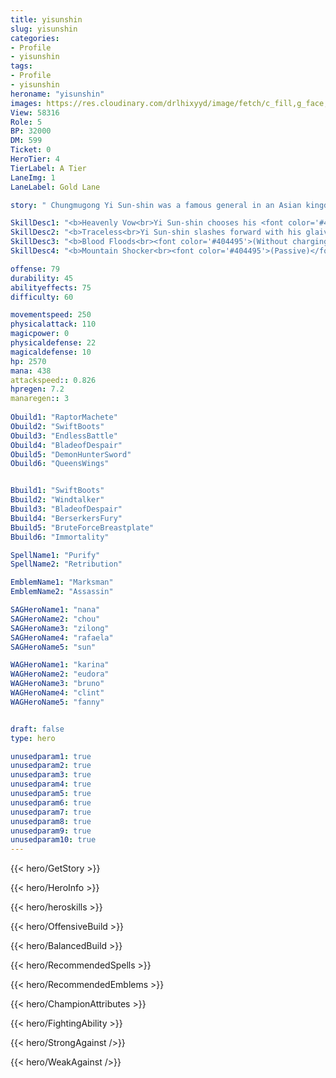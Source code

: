 ```yaml
---
title: yisunshin
slug: yisunshin
categories: 
- Profile 
- yisunshin
tags: 
- Profile
- yisunshin
heroname: "yisunshin"
images: https://res.cloudinary.com/drlhixyyd/image/fetch/c_fill,g_face,f_auto/https://cdn2-build.mobagenie.my.id/p/images/banner/full/yisunshin.jpg
View: 58316 
Role: 5 
BP: 32000
DM: 599 
Ticket: 0 
HeroTier: 4 
TierLabel: A Tier 
LaneImg: 1
LaneLabel: Gold Lane 

story: " Chungmugong Yi Sun-shin was a famous general in an Asian kingdom. He was extremely loyal and of prowess. At the time when the nation was in danger, Yi Sun-shin built a powerful navy and created the iron armored \'turtle ship\', making indelible contribution to Korea Kingdom for dominating around sea areas. \'Wherever iron turtle ships sail on, the sea areas belong to me.\' said Yi. Yi was excellent at \'overtaking majority with the minority\'. Under the leadership of Him, Korean navy defeated over 330 enemy warships with only 12 ships, gaining the great triumph of Battle of Myeongnyang. To this day, the legend of this Asian general still lives on in the people\'s hearts. "

SkillDesc1: "<b>Heavenly Vow<br>Yi Sun-shin chooses his <font color='#404495'>(longbow)</font> or <font color='#404495'>(glaive)</font> to attack according to his distance from the target. <font color='#404495'>(Weapon Mastery)</font>: After each weapon swap, the next two attacks will be enhanced. The first attack deals 60%-100% Crit Damage. The second attack deals 60%-75% Crit Damage and grants Yi Sun-shin 20% Movement Speed for 1s. Each enhanced attack reduces the cooldown of <font color='#404495'>(Traceless)</font> by 1s. The allied base is transformed into a naval fleet. Every 180s or after respawn, a <font color='#404495'>(Turtle Ship)</font> is spawned at the allied base. Yi Sun-shin can board the Turtle Ship and gains 60% Movement Speed that will decay to <%Num11> after <Num10>s and enhances <font color='#404495'>(Traceless)</font>."   
SkillDesc2: "<b>Traceless<br>Yi Sun-shin slashes forward with his glaive, dealing 150<font color='#D58E1F'>( +40% Total Physical ATK)</font> <font color='#C53535'>(Physical Damage)</font>. He becomes immune to CC while dashing for 1s."   
SkillDesc3: "<b>Blood Floods<br><font color='#404495'>(Without charging)</font>: Yi Sun-shin slashes swiftly with his glaive, dealing 240<font color='#D58E1F'>( +80% Total Physical ATK)</font> <font color='#C53535'>(Physical Damage)</font>. <font color='#404495'>(Charging)</font>: Yi Sun-shin shoots forward a powerful arrow, dealing 240<font color='#D58E1F'>( +80% Total Physical ATK)</font> <font color='#C53535'>(Physical Damage)</font> to the target. The arrow damage scales with the charging duration, capped at 200%. This damage decays with the number of enemies hit, and can't go below 40%. His Movement Speed is reduced by 20% while charging. Yi Sun-shin gains <font color='#404495'>(Weapon Mastery)</font> right away upon skill cast."   
SkillDesc4: "<b>Mountain Shocker<br><font color='#404495'>(Passive)</font>: Increases the damage of <font color='#404495'>(Heavenly Vow)</font> by 13%/5%. <font color='#404495'>(Active)</font>: Yi Sun-shin commands the naval fleet to launch 3 waves of precise cannon attacks to all enemy heroes. Each wave deals 150<font color='#D58E1F'>( +50% Total Physical ATK)</font> <font color='#C53535'>(Physical Damage)</font>. (When a target is hit by multiple waves, a maximum of 150% damage will be dealt.)"  

offense: 79 
durability: 45 
abilityeffects: 75 
difficulty: 60 

movementspeed: 250
physicalattack: 110
magicpower: 0
physicaldefense: 22
magicaldefense: 10
hp: 2570
mana: 438
attackspeed:: 0.826
hpregen: 7.2
manaregen:: 3
 
Obuild1: "RaptorMachete"  
Obuild2: "SwiftBoots" 
Obuild3: "EndlessBattle" 
Obuild4: "BladeofDespair" 
Obuild5: "DemonHunterSword" 
Obuild6: "QueensWings" 


Bbuild1: "SwiftBoots"  
Bbuild2: "Windtalker" 
Bbuild3: "BladeofDespair" 
Bbuild4: "BerserkersFury" 
Bbuild5: "BruteForceBreastplate" 
Bbuild6: "Immortality" 

SpellName1: "Purify" 
SpellName2: "Retribution"   

EmblemName1: "Marksman" 
EmblemName2: "Assassin"    

SAGHeroName1: "nana"
SAGHeroName2: "chou"
SAGHeroName3: "zilong"
SAGHeroName4: "rafaela"
SAGHeroName5: "sun"

WAGHeroName1: "karina"
WAGHeroName2: "eudora"
WAGHeroName3: "bruno"
WAGHeroName4: "clint"
WAGHeroName5: "fanny"


draft: false
type: hero

unusedparam1: true
unusedparam2: true
unusedparam3: true
unusedparam4: true
unusedparam5: true
unusedparam6: true
unusedparam7: true
unusedparam8: true
unusedparam9: true
unusedparam10: true
---
```



{{< hero/GetStory >}}

{{< hero/HeroInfo >}}
 
{{< hero/heroskills >}}

{{< hero/OffensiveBuild >}} 

{{< hero/BalancedBuild >}}


{{< hero/RecommendedSpells >}}  

{{< hero/RecommendedEmblems >}}   


{{< hero/ChampionAttributes >}}


{{< hero/FightingAbility >}}

{{< hero/StrongAgainst />}}

{{< hero/WeakAgainst />}}
